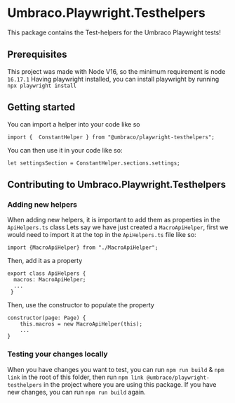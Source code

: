 # Umbraco.Playwright.Testhelpers
This package contains the Test-helpers for the Umbraco Playwright tests!

## Prerequisites
This project was made with Node V16, so the minimum requirement is node `16.17.1`
Having playwright installed, you can install playwright by running `npx playwright install`

## Getting started
You can import a helper into your code like so

```
import {  ConstantHelper } from "@umbraco/playwright-testhelpers";
```

You can then use it in your code like so:
```
let settingsSection = ConstantHelper.sections.settings;
```

## Contributing to Umbraco.Playwright.Testhelpers

### Adding new helpers
When adding new helpers, it is important to add them as properties in the `ApiHelpers.ts` class 
Lets say we have just created a `MacroApiHelper`, first we would need to import it at the top in the `ApiHelpers.ts` file like so:
```
import {MacroApiHelper} from "./MacroApiHelper";
```
Then, add it as a property
```
export class ApiHelpers {
  macros: MacroApiHelper;
  ...
 }
```

Then, use the constructor to populate the property

```
constructor(page: Page) {
    this.macros = new MacroApiHelper(this);
    ...
}
```

### Testing your changes locally
When you have changes you want to test, you can run `npm run build` & `npm link` in the root of this folder,
then run `npm link @umbraco/playwright-testhelpers` in the project where you are using this package.
If you have new changes, you can run `npm run build` again.

